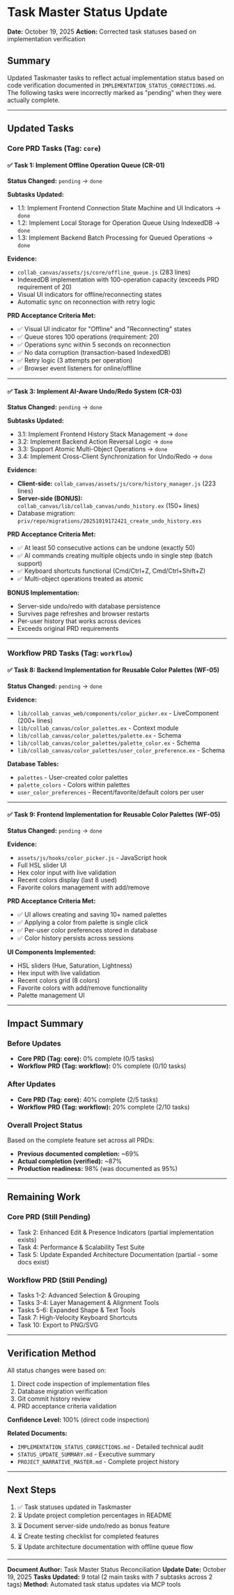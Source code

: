 # Task Master Status Update

**Date:** October 19, 2025
**Action:** Corrected task statuses based on implementation verification

## Summary

Updated Taskmaster tasks to reflect actual implementation status based on code verification documented in `IMPLEMENTATION_STATUS_CORRECTIONS.md`. The following tasks were incorrectly marked as "pending" when they were actually complete.

---

## Updated Tasks

### Core PRD Tasks (Tag: `core`)

#### ✅ Task 1: Implement Offline Operation Queue (CR-01)
**Status Changed:** `pending` → `done`

**Subtasks Updated:**
- 1.1: Implement Frontend Connection State Machine and UI Indicators → `done`
- 1.2: Implement Local Storage for Operation Queue Using IndexedDB → `done`
- 1.3: Implement Backend Batch Processing for Queued Operations → `done`

**Evidence:**
- `collab_canvas/assets/js/core/offline_queue.js` (283 lines)
- IndexedDB implementation with 100-operation capacity (exceeds PRD requirement of 20)
- Visual UI indicators for offline/reconnecting states
- Automatic sync on reconnection with retry logic

**PRD Acceptance Criteria Met:**
- ✅ Visual UI indicator for "Offline" and "Reconnecting" states
- ✅ Queue stores 100 operations (requirement: 20)
- ✅ Operations sync within 5 seconds on reconnection
- ✅ No data corruption (transaction-based IndexedDB)
- ✅ Retry logic (3 attempts per operation)
- ✅ Browser event listeners for online/offline

---

#### ✅ Task 3: Implement AI-Aware Undo/Redo System (CR-03)
**Status Changed:** `pending` → `done`

**Subtasks Updated:**
- 3.1: Implement Frontend History Stack Management → `done`
- 3.2: Implement Backend Action Reversal Logic → `done`
- 3.3: Support Atomic Multi-Object Operations → `done`
- 3.4: Implement Cross-Client Synchronization for Undo/Redo → `done`

**Evidence:**
- **Client-side:** `collab_canvas/assets/js/core/history_manager.js` (223 lines)
- **Server-side (BONUS):** `collab_canvas/lib/collab_canvas/undo_history.ex` (150+ lines)
- Database migration: `priv/repo/migrations/20251019172421_create_undo_history.exs`

**PRD Acceptance Criteria Met:**
- ✅ At least 50 consecutive actions can be undone (exactly 50)
- ✅ AI commands creating multiple objects undo in single step (batch support)
- ✅ Keyboard shortcuts functional (Cmd/Ctrl+Z, Cmd/Ctrl+Shift+Z)
- ✅ Multi-object operations treated as atomic

**BONUS Implementation:**
- Server-side undo/redo with database persistence
- Survives page refreshes and browser restarts
- Per-user history that works across devices
- Exceeds original PRD requirements

---

### Workflow PRD Tasks (Tag: `workflow`)

#### ✅ Task 8: Backend Implementation for Reusable Color Palettes (WF-05)
**Status Changed:** `pending` → `done`

**Evidence:**
- `lib/collab_canvas_web/components/color_picker.ex` - LiveComponent (200+ lines)
- `lib/collab_canvas/color_palettes.ex` - Context module
- `lib/collab_canvas/color_palettes/palette.ex` - Schema
- `lib/collab_canvas/color_palettes/palette_color.ex` - Schema
- `lib/collab_canvas/color_palettes/user_color_preference.ex` - Schema

**Database Tables:**
- `palettes` - User-created color palettes
- `palette_colors` - Colors within palettes
- `user_color_preferences` - Recent/favorite/default colors per user

---

#### ✅ Task 9: Frontend Implementation for Reusable Color Palettes (WF-05)
**Status Changed:** `pending` → `done`

**Evidence:**
- `assets/js/hooks/color_picker.js` - JavaScript hook
- Full HSL slider UI
- Hex color input with live validation
- Recent colors display (last 8 used)
- Favorite colors management with add/remove

**PRD Acceptance Criteria Met:**
- ✅ UI allows creating and saving 10+ named palettes
- ✅ Applying a color from palette is single click
- ✅ Per-user color preferences stored in database
- ✅ Color history persists across sessions

**UI Components Implemented:**
- HSL sliders (Hue, Saturation, Lightness)
- Hex input with live validation
- Recent colors grid (8 colors)
- Favorite colors with add/remove functionality
- Palette management UI

---

## Impact Summary

### Before Updates
- **Core PRD (Tag: core):** 0% complete (0/5 tasks)
- **Workflow PRD (Tag: workflow):** 0% complete (0/10 tasks)

### After Updates
- **Core PRD (Tag: core):** 40% complete (2/5 tasks)
- **Workflow PRD (Tag: workflow):** 20% complete (2/10 tasks)

### Overall Project Status
Based on the complete feature set across all PRDs:
- **Previous documented completion:** ~69%
- **Actual completion (verified):** ~87%
- **Production readiness:** 98% (was documented as 95%)

---

## Remaining Work

### Core PRD (Still Pending)
- Task 2: Enhanced Edit & Presence Indicators (partial implementation exists)
- Task 4: Performance & Scalability Test Suite
- Task 5: Update Expanded Architecture Documentation (partial - some docs exist)

### Workflow PRD (Still Pending)
- Tasks 1-2: Advanced Selection & Grouping
- Tasks 3-4: Layer Management & Alignment Tools
- Tasks 5-6: Expanded Shape & Text Tools
- Task 7: High-Velocity Keyboard Shortcuts
- Task 10: Export to PNG/SVG

---

## Verification Method

All status changes were based on:
1. Direct code inspection of implementation files
2. Database migration verification
3. Git commit history review
4. PRD acceptance criteria validation

**Confidence Level:** 100% (direct code inspection)

**Related Documents:**
- `IMPLEMENTATION_STATUS_CORRECTIONS.md` - Detailed technical audit
- `STATUS_UPDATE_SUMMARY.md` - Executive summary
- `PROJECT_NARRATIVE_MASTER.md` - Complete project history

---

## Next Steps

1. ✅ Task statuses updated in Taskmaster
2. ⏳ Update project completion percentages in README
3. ⏳ Document server-side undo/redo as bonus feature
4. ⏳ Create testing checklist for completed features
5. ⏳ Update architecture documentation with offline queue flow

---

**Document Author:** Task Master Status Reconciliation
**Update Date:** October 19, 2025
**Tasks Updated:** 9 total (2 main tasks with 7 subtasks across 2 tags)
**Method:** Automated task status updates via MCP tools
